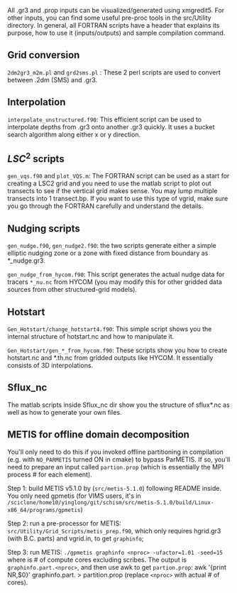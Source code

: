 All .gr3 and .prop inputs can be visualized/generated using xmgredit5. For other inputs, you can find some useful pre-proc tools in the src/Utility directory. In general, all FORTRAN scripts have a header that explains its purpose, how to use it (inputs/outputs) and sample compilation command.

## Grid conversion
`2dm2gr3_m2m.pl` and `grd2sms.pl` : These 2 perl scripts are used to convert between .2dm (SMS) and .gr3.

## Interpolation
`interpolate_unstructured.f90`: This efficient script can be used to interpolate depths from .gr3 onto another 
.gr3 quickly. It uses a bucket search algorithm along either x or y direction.

## $LSC^2$ scripts
`gen_vqs.f90` and `plot_VQS.m`: The FORTRAN script can be used as a start for creating a LSC2 grid and you need to use the matlab script to plot out transects to see if the vertical grid makes sense. You may lump multiple transects into 1 transect.bp. If you want to use this type of vgrid, make sure you go through the FORTRAN carefully and understand the details.

## Nudging scripts
`gen_nudge.f90`, `gen_nudge2.f90`: the two scripts generate either a simple elliptic nudging zone or a zone with fixed distance from boundary as *_nudge.gr3. 

`gen_nudge_from_hycom.f90`: This
script generates the actual nudge data for tracers `*_nu.nc` from HYCOM (you may modify this 
for other gridded data sources from other structured-grid models).

## Hotstart
`Gen_Hotstart/change_hotstart4.f90`: This simple script shows you the internal structure of hotstart.nc and how to manipulate it.

`Gen_Hotstart/gen_*_from_hycom.f90`: These scripts show you how to create hotstart.nc and *.th.nc from gridded outputs 
 like HYCOM. It essentially consists of 3D interpolations.

## Sflux_nc
The matlab scripts inside Sflux_nc dir show you the structure of sflux*.nc as well as how to generate your own files.

## METIS for offline domain decomposition
You'll only need to do this if you invoked offline partitioning in compilation (e.g. with `NO_PARMETIS` turned ON in cmake)
 to bypass ParMETIS.
If so, you'll need to prepare an input called `partion.prop` (which is essentially the MPI process # for each element).

Step 1: build METIS v5.1.0 by (`src/metis-5.1.0`) following README inside. You only need gpmetis (for VIMS users, it's in `/sciclone/home10/yinglong/git/schism/src/metis-5.1.0/build/Linux-x86_64/programs/gpmetis`)

Step 2: run a pre-processor for METIS: `src/Utility/Grid_Scripts/metis_prep.f90`, which only requires hgrid.gr3 
   (with B.C. parts) and vgrid.in, to get `graphinfo`;

Step 3: run METIS: `./gpmetis graphinfo <nproc> -ufactor=1.01 -seed=15` where <nproc> is # of 
   compute cores excluding scribes. The output is `graphinfo.part.<nproc>`, and then use awk to get `partion.prop`:
   awk '{print NR,$0}' graphinfo.part.<nproc> > partition.prop
   (replace `<nproc>` with actual # of cores).
